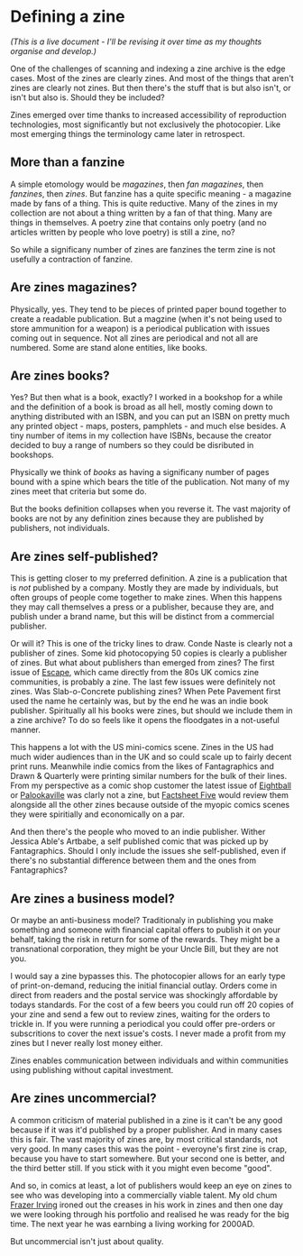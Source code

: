 # Defining a zine

*(This is a live document - I'll be revising it over time as my thoughts organise and develop.)*

One of the challenges of scanning and indexing a zine archive is the edge cases. Most of the zines are clearly zines. And most of the things that aren't zines are clearly not zines. But then there's the stuff that is but also isn't, or isn't but also is. Should they be included? 

Zines emerged over time thanks to increased accessibility of reproduction technologies, most significantly but not exclusively the photocopier. Like most emerging things the terminology came later in retrospect. 

## More than a fanzine

A simple etomology would be *magazines*, then *fan magazines*, then *fanzines*, then *zines*. But fanzine has a quite specific meaning - a magazine made by fans of a thing. This is quite reductive. Many of the zines in my collection are not about a thing written by a fan of that thing. Many are things in themselves. A poetry zine that contains only poetry (and no articles written by people who love poetry) is still a zine, no? 

So while a significany number of zines are fanzines the term zine is not usefully a contraction of fanzine. 

## Are zines magazines?

Physically, yes. They tend to be pieces of printed paper bound together to create a readable publication. But a magzine (when it's not being used to store ammunition for a weapon) is a periodical publication with issues coming out in sequence. Not all zines are periodical and not all are numbered. Some are stand alone entities, like books.

## Are zines books? 

Yes? But then what is a book, exactly? I worked in a bookshop for a while and the definition of a book is broad as all hell, mostly coming down to anything distributed with an ISBN, and you can put an ISBN on pretty much any printed object - maps, posters, pamphlets - and much else besides. A tiny number of items in my collection have ISBNs, because the creator decided to buy a range of numbers so they could be disributed in bookshops. 

Physically we think of *books* as having a significany number of pages bound with a spine which bears the title of the publication. Not many of my zines meet that criteria but some do. 

But the books definition collapses when you reverse it. The vast majority of books are not by any definition zines because they are published by publishers, not individuals. 

## Are zines self-published? 

This is getting closer to my preferred definition. A zine is a publication that is *not* published by a company. Mostly they are made by individuals, but often groups of people come together to make zines. When this happens they may call themselves a press or a publisher, because they are, and publish under a brand name, but this will be distinct from a commercial publisher. 

Or will it? This is one of the tricky lines to draw. Conde Naste is clearly not a publisher of zines. Some kid photocopying 50 copies is clearly a publisher of zines. But what about publishers than emerged from zines? The first issue of [Escape](https://archive.org/details/escapemagazineuk), which came directly from the 80s UK comics zine communities, is probably a zine. The last few issues were definitely not zines. Was Slab-o-Concrete publishing zines? When Pete Pavement first used the name he certainly was, but by the end he was an indie book publisher. Spiritually all his books were zines, but should we include them in a zine archive? To do so feels like it opens the floodgates in a not-useful manner. 

This happens a lot with the US mini-comics scene. Zines in the US had much wider audiences than in the UK and so could scale up to fairly decent print runs. Meanwhile indie comics from the likes of Fantagraphics and Drawn & Quarterly were printing similar numbers for the bulk of their lines. From my perspective as a comic shop customer the latest issue of [Eightball](https://en.wikipedia.org/wiki/Eightball_(comics)) or [Palookaville](https://en.wikipedia.org/wiki/Palookaville_(comics)) was clarly not a zine, but [Factsheet Five](https://archive.org/search?query=factsheet+five) would review them alongside all the other zines because outside of the myopic comics scenes they were spiritially and economically on a par. 

And then there's the people who moved to an indie publisher. Wither Jessica Able's Artbabe, a self published comic that was picked up by Fantagraphics. Should I only include the issues she self-published, even if there's no substantial difference between them and the ones from Fantagraphics?

## Are zines a business model? 

Or maybe an anti-business model? Traditionaly in publishing you make something and someone with financial capital offers to publish it on your behalf, taking the risk in return for some of the rewards. They might be a transnational corporation, they might be your Uncle Bill, but they are not you. 

I would say a zine bypasses this. The photocopier allows for an early type of print-on-demand, reducing the initial financial outlay. Orders come in direct from readers and the postal service was shockingly affordable by todays standards. For the cost of a few beers you could run off 20 copies of your zine and send a few out to review zines, waiting for the orders to trickle in. If you were running a periodical you could offer pre-orders or subscritions to cover the next issue's costs. I never made a profit from my zines but I never really lost money either.

Zines enables communication between individuals and within communities using publishing without capital investment. 

## Are zines uncommercial? 

A common criticism of material published in a zine is it can't be any good because if it was it'd published by a proper publisher. And in many cases this is fair. The vast majority of zines are, by most critical standards, not very good. In many cases this was the point - everoyne's first zine is crap, because you have to start somewhere. But your second one is better, and the third better still. If you stick with it you might even become "good". 

And so, in comics at least, a lot of publishers would keep an eye on zines to see who was developing into a commercially viable talent. My old chum [Frazer Irving](https://en.wikipedia.org/wiki/Frazer_Irving) ironed out the creases in his work in zines and then one day we were looking through his portfolio and realised he was ready for the big time. The next year he was earnbing a living working for 2000AD. 

But uncommercial isn't just about quality. 